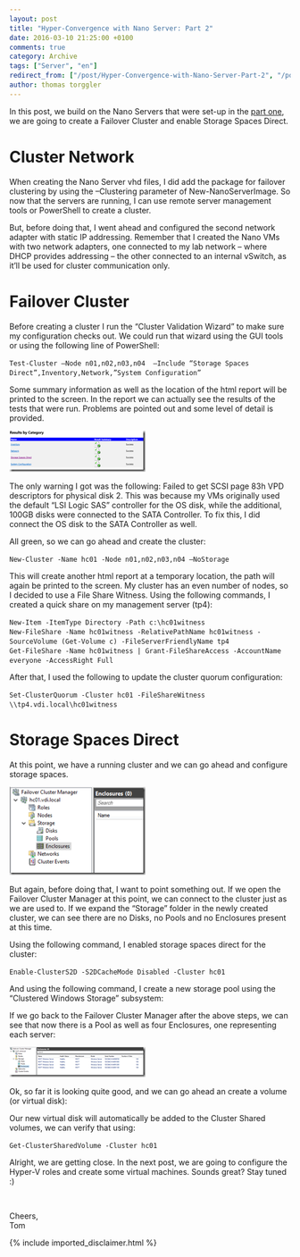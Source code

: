 ```yaml
---
layout: post
title: "Hyper-Convergence with Nano Server: Part 2"
date: 2016-03-10 21:25:00 +0100
comments: true
category: Archive
tags: ["Server", "en"]
redirect_from: ["/post/Hyper-Convergence-with-Nano-Server-Part-2", "/post/hyper-convergence-with-nano-server-part-2"]
author: thomas torggler
---
```

<!-- more -->
<p>In this post, we build on the Nano Servers that were set-up in the <a href="/post/Hyper-Convergence-with-Nano-Server-Part-1.aspx" target="_blank">part one</a>, we are going to create a Failover Cluster and enable Storage Spaces Direct.</p> <h1></h1> <h1>Cluster Network</h1> <p>When creating the Nano Server vhd files, I did add the package for failover clustering by using the –Clustering parameter of New-NanoServerImage. So now that the servers are running, I can use remote server management tools or PowerShell to create a cluster. </p> <p>But, before doing that, I went ahead and configured the second network adapter with static IP addressing. Remember that I created the Nano VMs with two network adapters, one connected to my lab network – where DHCP provides addressing – the other connected to an internal vSwitch, as it’ll be used for cluster communication only.</p> <p><script src="https://gist.github.com/tomtorggler/c045d8c9da7b74fb84e0.js"></script></p> <h1>Failover Cluster</h1> <p>Before creating a cluster I run the “Cluster Validation Wizard” to make sure my configuration checks out. We could run that wizard using the GUI tools or using the following line of PowerShell:</p> <p><code>Test-Cluster –Node n01,n02,n03,n04&nbsp; –Include “Storage Spaces Direct”,Inventory,Network,”System Configuration”</code></p> <p>Some summary information as well as the location of the html report will be printed to the screen. In the report we can actually see the results of the tests that were run. Problems are pointed out and some level of detail is provided.</p> <p><a href="/assets/archive/image_694.png"><img title="image" style="border-left-width: 0px; border-right-width: 0px; background-image: none; border-bottom-width: 0px; padding-top: 0px; padding-left: 0px; margin: 0px; display: inline; padding-right: 0px; border-top-width: 0px" border="0" alt="image" src="/assets/archive/image_thumb_692.png" width="244" height="74"></a></p> <p>The only warning I got was the following: Failed to get SCSI page 83h VPD descriptors for physical disk 2. This was because my VMs originally used the default “LSI Logic SAS” controller for the OS disk, while the additional, 100GB disks were connected to the SATA Controller. To fix this, I did connect the OS disk to the SATA Controller as well.</p> <p>All green, so we can go ahead and create the cluster:</p> <p><code>New-Cluster -Name hc01 -Node n01,n02,n03,n04 –NoStorage</code></p> <p>This will create another html report at a temporary location, the path will again be printed to the screen. My cluster has an even number of nodes, so I decided to use a File Share Witness. Using the following commands, I created a quick share on my management server (tp4):</p> <p><code>New-Item -ItemType Directory -Path c:\hc01witness <br>New-FileShare -Name hc01witness -RelativePathName hc01witness -SourceVolume (Get-Volume c) -FileServerFriendlyName tp4<br>Get-FileShare -Name hc01witness | Grant-FileShareAccess -AccountName everyone -AccessRight Full</code></p> <p>After that, I used the following to update the cluster quorum configuration:</p> <p><code>Set-ClusterQuorum -Cluster hc01 -FileShareWitness \\tp4.vdi.local\hc01witness </code></p> <h1>Storage Spaces Direct</h1> <p>At this point, we have a running cluster and we can go ahead and configure storage spaces.</p> <p><a href="/assets/archive/image_695.png"><img title="image" style="border-left-width: 0px; border-right-width: 0px; background-image: none; border-bottom-width: 0px; padding-top: 0px; padding-left: 0px; margin: 0px; display: inline; padding-right: 0px; border-top-width: 0px" border="0" alt="image" src="/assets/archive/image_thumb_693.png" width="244" height="158"></a></p> <p>But again, before doing that, I want to point something out. If we open the Failover Cluster Manager at this point, we can connect to the cluster just as we are used to. If we expand the “Storage” folder in the newly created cluster, we can see there are no Disks, no Pools and no Enclosures present at this time.</p> <p>Using the following command, I enabled storage spaces direct for the cluster:</p> <p><code>Enable-ClusterS2D -S2DCacheMode Disabled -Cluster hc01</code></p> <p>And using the following command, I create a new storage pool using the “Clustered Windows Storage” subsystem:<br></p> <p><script src="https://gist.github.com/tomtorggler/2948c5a905f0e1e176a6.js"></script></p> <p>If we go back to the Failover Cluster Manager after the above steps, we can see that now there is a Pool as well as four Enclosures, one representing each server:</p> <p><a href="/assets/archive/image_696.png"><img title="image" style="border-left-width: 0px; border-right-width: 0px; background-image: none; border-bottom-width: 0px; padding-top: 0px; padding-left: 0px; margin: 0px; display: inline; padding-right: 0px; border-top-width: 0px" border="0" alt="image" src="/assets/archive/image_thumb_694.png" width="244" height="54"></a></p> <p>Ok, so far it is looking quite good, and we can go ahead an create a volume (or virtual disk):</p> <p><script src="https://gist.github.com/tomtorggler/e833d53542d1ff5640ec.js"></script></p> <p>Our new virtual disk will automatically be added to the Cluster Shared volumes, we can verify that using:</p> <p><code>Get-ClusterSharedVolume -Cluster hc01</code></p> <p>Alright, we are getting close. In the next post, we are going to configure the Hyper-V roles and create some virtual machines. Sounds great? Stay tuned :)</p> <p>&nbsp;</p> <p>Cheers,<br>Tom</p>
{% include imported_disclaimer.html %}
